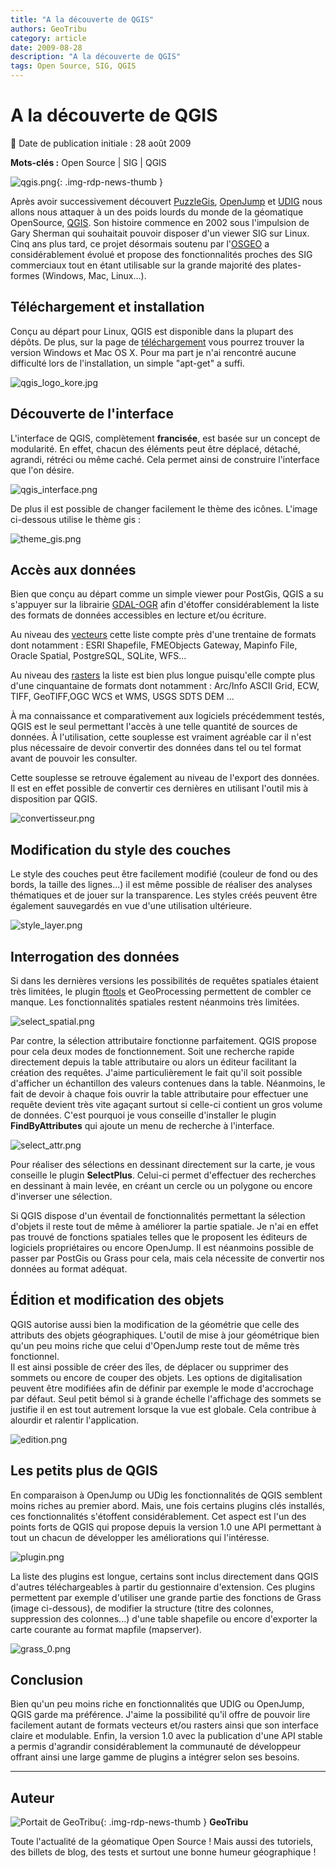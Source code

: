 ```yaml
---
title: "A la découverte de QGIS"
authors: GeoTribu
category: article
date: 2009-08-28
description: "A la découverte de QGIS"
tags: Open Source, SIG, QGIS
---
```


# A la découverte de QGIS

:calendar: Date de publication initiale : 28 août 2009

**Mots-clés :** Open Source | SIG | QGIS

![qgis.png](https://cdn.geotribu.fr/img/logos-icones/logiciels_librairies/qgis.png){: .img-rdp-news-thumb }

Après avoir successivement découvert [PuzzleGis](../art_2009-05-24/), [OpenJump](../art_2009-05-31/) et [UDIG](../art_2009-06-07/) nous allons nous attaquer à un des poids lourds du monde de la géomatique OpenSource, [QGIS](https://www.qgis.org/). Son histoire commence en 2002 sous l'impulsion de Gary Sherman qui souhaitait pouvoir disposer d'un viewer SIG sur Linux. Cinq ans plus tard, ce projet désormais soutenu par l'[OSGEO](https://www.osgeo.org/projects/qgis/) a considérablement évolué et propose des fonctionnalités proches des SIG commerciaux tout en étant utilisable sur la grande majorité des plates-formes (Windows, Mac, Linux...).

## Téléchargement et installation

Conçu au départ pour Linux, QGIS est disponible dans la plupart des dépôts. De plus, sur la page de [téléchargement](https://www.qgis.org/en/download/binaries.html) vous pourrez trouver la version Windows et Mac OS X. Pour ma part je n'ai rencontré aucune difficulté lors de l'installation, un simple "apt-get" a suffi.

![qgis_logo_kore.jpg](/sites/default/files/Tuto/img/qgis/qgis_logo_kore.jpg)

## Découverte de l'interface

L'interface de QGIS, complètement **francisée**, est basée sur un concept de modularité. En effet, chacun des éléments peut être déplacé, détaché, agrandi, rétréci ou même caché. Cela permet ainsi de construire l'interface que l'on désire.

![qgis_interface.png](http://geotribu.net/sites/default/files/Tuto/img/qgis/qgis_interface.png)

De plus il est possible de changer facilement le thème des icônes. L'image ci-dessous utilise le thème gis :

![theme_gis.png](/sites/default/files/Tuto/img/qgis/theme_gis.png)

## Accès aux données

Bien que conçu au départ comme un simple viewer pour PostGis, QGIS a su s'appuyer sur la librairie [GDAL-OGR](http://www.gdal.org/) afin d'étoffer considérablement la liste des formats de données accessibles en lecture et/ou écriture.

Au niveau des [vecteurs](http://www.gdal.org/ogr/ogr_formats.html) cette liste compte près d'une trentaine de formats dont notamment : ESRI Shapefile, FMEObjects Gateway, Mapinfo File, Oracle Spatial, PostgreSQL, SQLite, WFS...

Au niveau des [rasters](http://www.gdal.org/formats_list.html) la liste est bien plus longue puisqu'elle compte plus d'une cinquantaine de formats dont notamment : Arc/Info ASCII Grid, ECW, TIFF, GeoTIFF,OGC WCS et WMS, USGS SDTS DEM ...

À ma connaissance et comparativement aux logiciels précédemment testés, QGIS est le seul permettant l'accès à une telle quantité de sources de données. À l'utilisation, cette souplesse est vraiment agréable car il n'est plus nécessaire de devoir convertir des données dans tel ou tel format avant de pouvoir les consulter.

Cette souplesse se retrouve également au niveau de l'export des données. Il est en effet possible de convertir ces dernières en utilisant l'outil mis à disposition par QGIS.

![convertisseur.png](/sites/default/files/Tuto/img/qgis/convertisseur.png)

## Modification du style des couches

Le style des couches peut être facilement modifié (couleur de fond ou des bords, la taille des lignes...) il est même possible de réaliser des analyses thématiques et de jouer sur la transparence. Les styles créés peuvent être également sauvegardés en vue d'une utilisation ultérieure.

![style_layer.png](/sites/default/files/Tuto/img/qgis/style_layer.png)

## Interrogation des données

Si dans les dernières versions les possibilités de requêtes spatiales étaient très limitées, le plugin [ftools](http://www.ftools.ca/) et GeoProcessing permettent de combler ce manque. Les fonctionnalités spatiales restent néanmoins très limitées.

![select_spatial.png](/sites/default/files/Tuto/img/qgis/select_spatial.png)

Par contre, la sélection attributaire fonctionne parfaitement. QGIS propose pour cela deux modes de fonctionnement. Soit une recherche rapide directement depuis la table attributaire ou alors un éditeur facilitant la création des requêtes. J'aime particulièrement le fait qu'il soit possible d'afficher un échantillon des valeurs contenues dans la table. Néanmoins, le fait de devoir à chaque fois ouvrir la table attributaire pour effectuer une requête devient très vite agaçant surtout si celle-ci contient un gros volume de données. C'est pourquoi je vous conseille d'installer le plugin **FindByAttributes** qui ajoute un menu de recherche à l'interface.

![select_attr.png](/sites/default/files/Tuto/img/qgis/select_attr.png)

Pour réaliser des sélections en dessinant directement sur la carte, je vous conseille le plugin **SelectPlus**. Celui-ci permet d'effectuer des recherches en dessinant à main levée, en créant un cercle ou un polygone ou encore d'inverser une sélection.

Si QGIS dispose d'un éventail de fonctionnalités permettant la sélection d'objets il reste tout de même à améliorer la partie spatiale. Je n'ai en effet pas trouvé de fonctions spatiales telles que le proposent les éditeurs de logiciels propriétaires ou encore OpenJump. Il est néanmoins possible de passer par PostGis ou Grass pour cela, mais cela nécessite de convertir nos données au format adéquat.

## Édition et modification des objets

QGIS autorise aussi bien la modification de la géométrie que celle des attributs des objets géographiques. L'outil de mise à jour géométrique bien qu'un peu moins riche que celui d'OpenJump reste tout de même très fonctionnel.  
Il est ainsi possible de créer des îles, de déplacer ou supprimer des sommets ou encore de couper des objets. Les options de digitalisation peuvent être modifiées afin de définir par exemple le mode d'accrochage par défaut. Seul petit bémol si à grande échelle l'affichage des sommets se justifie il en est tout autrement lorsque la vue est globale. Cela contribue à alourdir et ralentir l'application.

![edition.png](/sites/default/files/Tuto/img/qgis/edition.png)

## Les petits plus de QGIS

En comparaison à OpenJump ou UDig les fonctionnalités de QGIS semblent moins riches au premier abord. Mais, une fois certains plugins clés installés, ces fonctionnalités s'étoffent considérablement. Cet aspect est l'un des points forts de QGIS qui propose depuis la version 1.0 une API permettant à tout un chacun de développer les améliorations qui l'intéresse.

![plugin.png](/sites/default/files/Tuto/img/qgis/plugin.png)

La liste des plugins est longue, certains sont inclus directement dans QGIS d'autres téléchargeables à partir du gestionnaire d'extension. Ces plugins permettent par exemple d'utiliser une grande partie des fonctions de Grass (image ci-dessous), de modifier la structure (titre des colonnes, suppression des colonnes...) d'une table shapefile ou encore d'exporter la carte courante au format mapfile (mapserver).

![grass_0.png](/sites/default/files/Tuto/img/qgis/grass_0.png)

## Conclusion

Bien qu'un peu moins riche en fonctionnalités que UDIG ou OpenJump, QGIS garde ma préférence. J'aime la possibilité qu'il offre de pouvoir lire facilement autant de formats vecteurs et/ou rasters ainsi que son interface claire et modulable. Enfin, la version 1.0 avec la publication d'une API stable a permis d'agrandir considérablement la communauté de développeur offrant ainsi une large gamme de plugins a intégrer selon ses besoins.

----

## Auteur

![Portait de GeoTribu](https://cdn.geotribu.fr/images/internal/charte/geotribu\_logo\_64x64.png){: .img-rdp-news-thumb }
**GeoTribu**

Toute l'actualité de la géomatique Open Source ! Mais aussi des tutoriels, des billets de blog, des tests et surtout une bonne humeur géographique !
